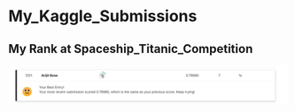 # My_Kaggle_Submissions
## My Rank at Spaceship_Titanic_Competition
![Rank_at_SpaceShip_Titanic_Competition](Rank_at_SpaceShip_Titanic_Competition.png)

